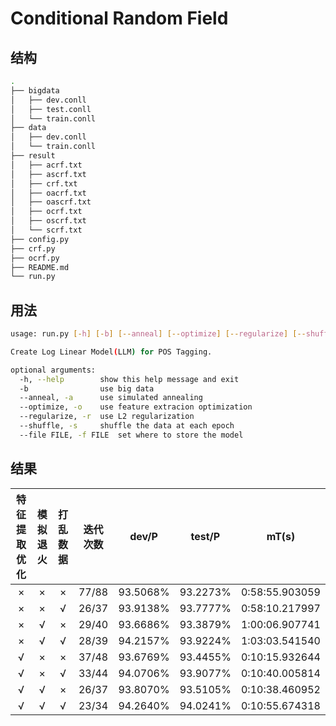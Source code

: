 # Conditional Random Field

## 结构

```sh
.
├── bigdata
│   ├── dev.conll
│   ├── test.conll
│   └── train.conll
├── data
│   ├── dev.conll
│   └── train.conll
├── result
│   ├── acrf.txt
│   ├── ascrf.txt
│   ├── crf.txt
│   ├── oacrf.txt
│   ├── oascrf.txt
│   ├── ocrf.txt
│   ├── oscrf.txt
│   └── scrf.txt
├── config.py
├── crf.py
├── ocrf.py
├── README.md
└── run.py
```

## 用法

```sh
usage: run.py [-h] [-b] [--anneal] [--optimize] [--regularize] [--shuffle]

Create Log Linear Model(LLM) for POS Tagging.

optional arguments:
  -h, --help        show this help message and exit
  -b                use big data
  --anneal, -a      use simulated annealing
  --optimize, -o    use feature extracion optimization
  --regularize, -r  use L2 regularization
  --shuffle, -s     shuffle the data at each epoch
  --file FILE, -f FILE  set where to store the model
```

## 结果

| 特征提取优化 | 模拟退火 | 打乱数据 | 迭代次数 |  dev/P   |  test/P  |     mT(s)      |
| :----------: | :------: | :------: | :------: | :------: | :------: | :------------: |
|      ×       |    ×     |    ×     |  77/88   | 93.5068% | 93.2273% | 0:58:55.903059 |
|      ×       |    ×     |    √     |  26/37   | 93.9138% | 93.7777% | 0:58:10.217997 |
|      ×       |    √     |    ×     |  29/40   | 93.6686% | 93.3879% | 1:00:06.907741 |
|      ×       |    √     |    √     |  28/39   | 94.2157% | 93.9224% | 1:03:03.541540 |
|      √       |    ×     |    ×     |  37/48   | 93.6769% | 93.4455% | 0:10:15.932644 |
|      √       |    ×     |    √     |  33/44   | 94.0706% | 93.9077% | 0:10:40.005814 |
|      √       |    √     |    ×     |  26/37   | 93.8070% | 93.5105% | 0:10:38.460952 |
|      √       |    √     |    √     |  23/34   | 94.2640% | 94.0241% | 0:10:55.674318 |